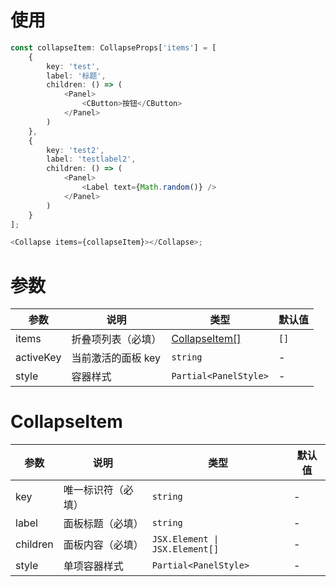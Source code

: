 # 使用

```ts
const collapseItem: CollapseProps['items'] = [
    {
        key: 'test',
        label: '标题',
        children: () => (
            <Panel>
                <CButton>按钮</CButton>
            </Panel>
        )
    },
    {
        key: 'test2',
        label: 'testlabel2',
        children: () => (
            <Panel>
                <Label text={Math.random()} />
            </Panel>
        )
    }
];

<Collapse items={collapseItem}></Collapse>;
```

# 参数

| 参数      | 说明               | 类型                            | 默认值 |
| --------- | ------------------ | ------------------------------- | ------ |
| items     | 折叠项列表（必填） | [CollapseItem[]](#collapseitem) | `[]`   |
| activeKey | 当前激活的面板 key | `string`                        | -      |
| style     | 容器样式           | `Partial<PanelStyle>`           | -      |

# CollapseItem

| 参数     | 说明               | 类型                           | 默认值 |
| -------- | ------------------ | ------------------------------ | ------ |
| key      | 唯一标识符（必填） | `string`                       | -      |
| label    | 面板标题（必填）   | `string`                       | -      |
| children | 面板内容（必填）   | `JSX.Element \| JSX.Element[]` | -      |
| style    | 单项容器样式       | `Partial<PanelStyle>`          | -      |
